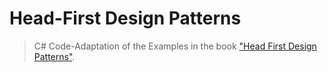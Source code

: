 # Head-First Design Patterns

> C# Code-Adaptation of the Examples in the book ["Head First Design Patterns"]().
